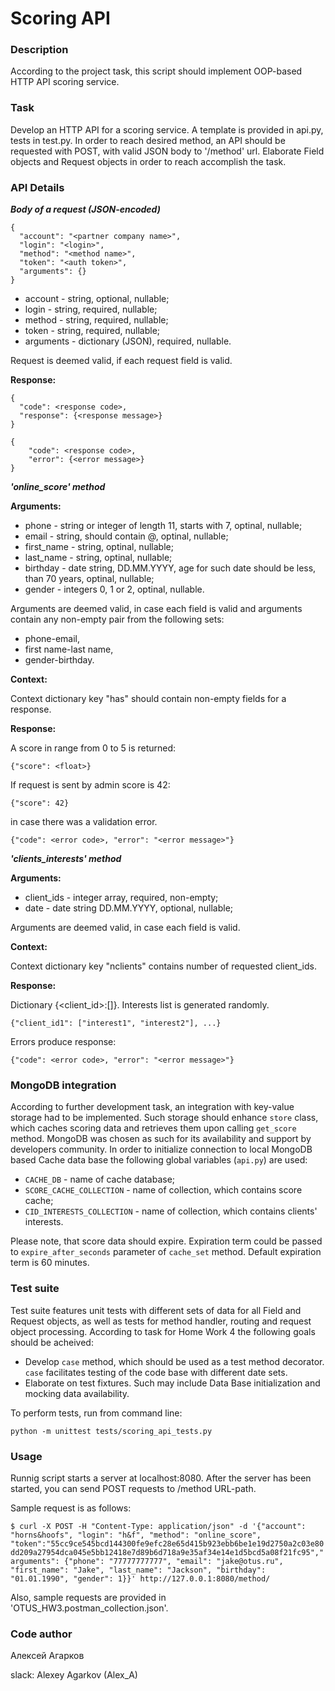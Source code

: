# Scoring API
### Description
According to the project task, this script should implement OOP-based HTTP API scoring service. 

### Task
Develop an HTTP API for a scoring service. A template is provided in api.py, tests in test.py.
In order to reach desired method, an API should be requested with POST, with valid JSON body to '/method' url.
Elaborate Field objects and Request objects in order to reach accomplish the task.

### API Details
***Body of a request (JSON-encoded)***

```
{
  "account": "<partner company name>", 
  "login": "<login>", 
  "method": "<method name>",
  "token": "<auth token>", 
  "arguments": {}
}
```

* account - string, optional, nullable;
* login - string, required, nullable;
* method - string, required, nullable;
* token - string, required, nullable;
* arguments - dictionary (JSON), required, nullable.

Request is deemed valid, if each request field is valid.

**Response:**

```
{
  "code": <response code>, 
  "response": {<response message>}
}
```
```
{
    "code": <response code>, 
    "error": {<error message>}
}
```

***'online_score' method***

**Arguments:**

* phone - string or integer of length 11, starts with 7, optinal, nullable;
* email - string, should contain @, optinal, nullable;
* first_name - string, optinal, nullable;
* last_name - string, optinal, nullable;
* birthday - date string, DD.MM.YYYY, age for such date should be less, than 70 years, optinal, nullable;
* gender - integers 0, 1 or 2, optinal, nullable.

Arguments are deemed valid, in case each field is valid and arguments contain any non-empty pair from the following sets:
* phone-email, 
* first name-last name, 
* gender-birthday.

**Context:** 

Context dictionary key "has" should contain non-empty fields for a response.

**Response:**

A score in range from 0 to 5 is returned:

```{"score": <float>}```

If request is sent by admin score is 42: 

```{"score": 42}```

in case there was a validation error.

```{"code": <error code>, "error": "<error message>"}```

***'clients_interests' method***

**Arguments:**

* client_ids - integer array, required, non-empty;
* date - date string DD.MM.YYYY, optional, nullable;

Arguments are deemed valid, in case each field is valid.

**Context:** 

Context dictionary key "nclients" contains number of requested client_ids.

**Response:**

Dictionary {<client_id>:[<list of interests>]}. Interests list is generated randomly.

```{"client_id1": ["interest1", "interest2"], ...}```

Errors produce response:

```{"code": <error code>, "error": "<error message>"}```

### MongoDB integration
According to further development task, an integration with key-value storage had to be implemented. 
Such storage should enhance ```store``` class, which caches scoring data and retrieves them upon calling ```get_score``` method.
MongoDB was chosen as such for its availability and support by developers community.
In order to initialize connection to local MongoDB based Cache data base the following global variables (```api.py```) are used:

* ```CACHE_DB``` - name of cache database;
* ```SCORE_CACHE_COLLECTION``` - name of collection, which contains score cache;
* ```CID_INTERESTS_COLLECTION``` - name of collection, which contains clients' interests.

Please note, that score data should expire. 
Expiration term could be passed to ```expire_after_seconds``` parameter of ```cache_set``` method. 
Default expiration term is 60 minutes.

### Test suite

Test suite features unit tests with different sets of data for all Field and Request objects, as well as tests for method handler, routing and request object processing.
According to task for Home Work 4 the following goals should be acheived:
* Develop ```case``` method, which should be used as a test method decorator. ```case``` facilitates testing of the code base with different date sets. 
* Elaborate on test fixtures. Such may include Data Base initialization and mocking data availability.

To perform tests, run from command line:

`python -m unittest tests/scoring_api_tests.py`

### Usage

Runnig script starts a server at localhost:8080. After the server has been started, you can send POST requests to /method URL-path.

Sample request is as follows:

```$ curl -X POST -H "Content-Type: application/json" -d '{"account": "horns&hoofs", "login": "h&f", "method": "online_score", "token":"55cc9ce545bcd144300fe9efc28e65d415b923ebb6be1e19d2750a2c03e80dd209a27954dca045e5bb12418e7d89b6d718a9e35af34e14e1d5bcd5a08f21fc95","arguments": {"phone": "77777777777", "email": "jake@otus.ru", "first_name": "Jake", "last_name": "Jackson", "birthday": "01.01.1990", "gender": 1}}' http://127.0.0.1:8080/method/```

Also, sample requests are provided in 'OTUS_HW3.postman_collection.json'.

### Code author
Алексей Агарков

slack: Alexey Agarkov (Alex_A)